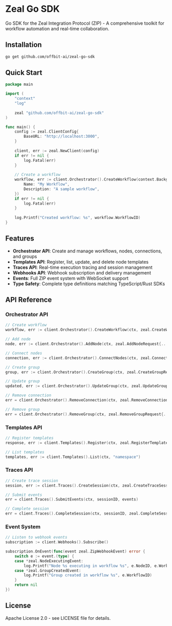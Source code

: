 # Zeal Go SDK

Go SDK for the Zeal Integration Protocol (ZIP) - A comprehensive toolkit for workflow automation and real-time collaboration.

## Installation

```bash
go get github.com/offbit-ai/zeal-go-sdk
```

## Quick Start

```go
package main

import (
    "context"
    "log"
    
    zeal "github.com/offbit-ai/zeal-go-sdk"
)

func main() {
    config := zeal.ClientConfig{
        BaseURL: "http://localhost:3000",
    }
    
    client, err := zeal.NewClient(config)
    if err != nil {
        log.Fatal(err)
    }
    
    // Create a workflow
    workflow, err := client.Orchestrator().CreateWorkflow(context.Background(), zeal.CreateWorkflowRequest{
        Name: "My Workflow",
        Description: "A sample workflow",
    })
    if err != nil {
        log.Fatal(err)
    }
    
    log.Printf("Created workflow: %s", workflow.WorkflowID)
}
```

## Features

- **Orchestrator API**: Create and manage workflows, nodes, connections, and groups
- **Templates API**: Register, list, update, and delete node templates  
- **Traces API**: Real-time execution tracing and session management
- **Webhooks API**: Webhook subscription and delivery management
- **Events**: Full ZIP event system with WebSocket support
- **Type Safety**: Complete type definitions matching TypeScript/Rust SDKs

## API Reference

### Orchestrator API

```go
// Create workflow
workflow, err := client.Orchestrator().CreateWorkflow(ctx, zeal.CreateWorkflowRequest{...})

// Add node
node, err := client.Orchestrator().AddNode(ctx, zeal.AddNodeRequest{...})

// Connect nodes  
connection, err := client.Orchestrator().ConnectNodes(ctx, zeal.ConnectNodesRequest{...})

// Create group
group, err := client.Orchestrator().CreateGroup(ctx, zeal.CreateGroupRequest{...})

// Update group
updated, err := client.Orchestrator().UpdateGroup(ctx, zeal.UpdateGroupRequest{...})

// Remove connection
err = client.Orchestrator().RemoveConnection(ctx, zeal.RemoveConnectionRequest{...})

// Remove group
err = client.Orchestrator().RemoveGroup(ctx, zeal.RemoveGroupRequest{...})
```

### Templates API

```go
// Register templates
response, err := client.Templates().Register(ctx, zeal.RegisterTemplatesRequest{...})

// List templates
templates, err := client.Templates().List(ctx, "namespace")
```

### Traces API

```go
// Create trace session
session, err := client.Traces().CreateSession(ctx, zeal.CreateTraceSessionRequest{...})

// Submit events
err = client.Traces().SubmitEvents(ctx, sessionID, events)

// Complete session
err = client.Traces().CompleteSession(ctx, sessionID, zeal.CompleteSessionRequest{...})
```

### Event System

```go
// Listen to webhook events
subscription := client.Webhooks().Subscribe()

subscription.OnEvent(func(event zeal.ZipWebhookEvent) error {
    switch e := event.(type) {
    case *zeal.NodeExecutingEvent:
        log.Printf("Node %s executing in workflow %s", e.NodeID, e.WorkflowID)
    case *zeal.GroupCreatedEvent:
        log.Printf("Group created in workflow %s", e.WorkflowID)
    }
    return nil
})
```

## License

Apache License 2.0 - see LICENSE file for details.